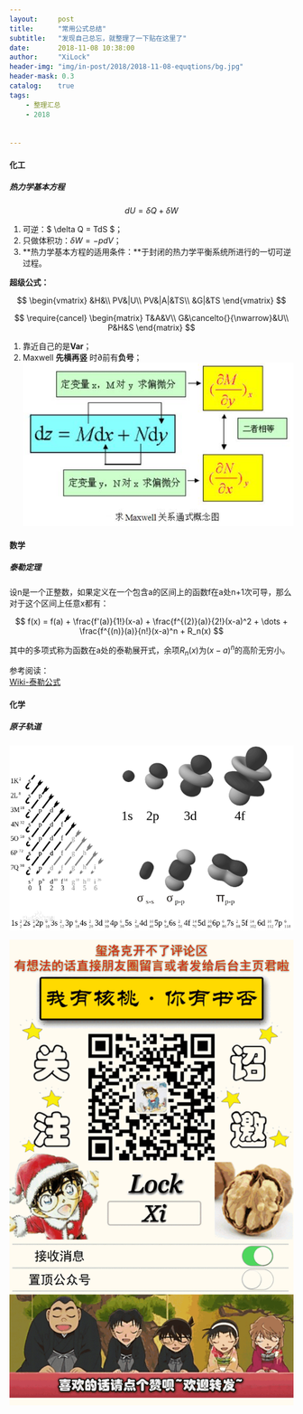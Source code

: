 ```yaml
---
layout:     post
title:      "常用公式总结"
subtitle:   "发现自己总忘，就整理了一下贴在这里了"
date:       2018-11-08 10:38:00
author:     "XiLock"
header-img: "img/in-post/2018/2018-11-08-equqtions/bg.jpg"
header-mask: 0.3
catalog:    true
tags:
    - 整理汇总
    - 2018


---
```



#### 化工
##### 热力学基本方程

$$dU = \delta Q + \delta W $$

1. 可逆：$ \delta Q = TdS $；
2. 只做体积功：$\delta W = -pdV$；
3. **热力学基本方程的适用条件：**于封闭的热力学平衡系统所进行的一切可逆过程。

**超级公式：**

$$
\begin{vmatrix}
&H&\\
PV&|U\\
PV&|A|&TS\\
&G|&TS
\end{vmatrix}
$$

$$
\require{cancel}
\begin{matrix}
T&A&V\\
G&\cancelto{}{\nwarrow}&U\\
P&H&S
\end{matrix}
$$

1. 靠近自己的是**Var**；
2. Maxwell **先横再竖** 时$\partial$前有**负号**；
![](/img/in-post/2018/2018-11-08-equqtions/maxwell.JPG)
#### 数学
##### 泰勒定理
设n是一个正整数，如果定义在一个包含a的区间上的函数f在a处n+1次可导，那么对于这个区间上任意x都有：

$$
f(x) = f(a) + \frac{f'(a)}{1!}(x-a) + \frac{f^{(2)}(a)}{2!}(x-a)^2 + \dots + \frac{f^{(n)}(a)}{n!}(x-a)^n + R_n(x)
$$

其中的多项式称为函数在a处的泰勒展开式，余项$R_n(x)$为$(x-a)^n$的高阶无穷小。

参考阅读：  
[Wiki-泰勒公式](https://zh.wikipedia.org/wiki/%E6%B3%B0%E5%8B%92%E5%85%AC%E5%BC%8F)

#### 化学
##### 原子轨道
![](/img/in-post/2020/2018-11-08-equations/spdfg_MO.png)


![](/img/wc-tail.GIF)
